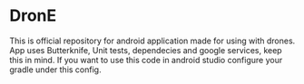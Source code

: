 # DronE

This is official repository for android application made for using with drones.
App uses Butterknife, Unit tests, dependecies and google services, keep this in mind.
If you want to use this code in android studio configure your gradle under this config.
